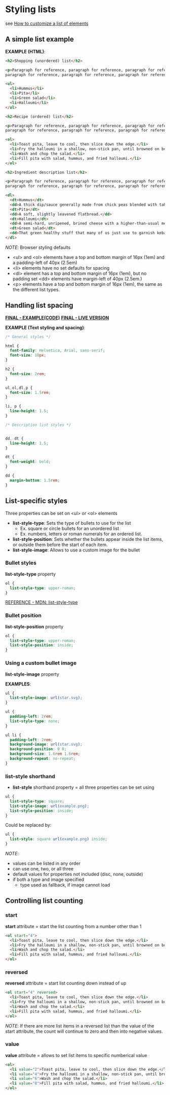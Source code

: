 # Styling lists

see [How to customize a list of elements](https://developer.mozilla.org/en-US/docs/Learn/CSS/Styling_text/Styling_lists)

## A simple list example

**EXAMPLE (HTML)**:

```html
<h2>Shopping (unordered) list</h2>

<p>Paragraph for reference, paragraph for reference, paragraph for reference,
paragraph for reference, paragraph for reference, paragraph for reference.</p>

<ul>
  <li>Hummus</li>
  <li>Pita</li>
  <li>Green salad</li>
  <li>Halloumi</li>
</ul>

<h2>Recipe (ordered) list</h2>

<p>Paragraph for reference, paragraph for reference, paragraph for reference,
paragraph for reference, paragraph for reference, paragraph for reference.</p>

<ol>
  <li>Toast pita, leave to cool, then slice down the edge.</li>
  <li>Fry the halloumi in a shallow, non-stick pan, until browned on both sides.</li>
  <li>Wash and chop the salad.</li>
  <li>Fill pita with salad, hummus, and fried halloumi.</li>
</ol>

<h2>Ingredient description list</h2>

<p>Paragraph for reference, paragraph for reference, paragraph for reference,
paragraph for reference, paragraph for reference, paragraph for reference.</p>

<dl>
  <dt>Hummus</dt>
  <dd>A thick dip/sauce generally made from chick peas blended with tahini, lemon juice, salt, garlic, and other ingredients.</dd>
  <dt>Pita</dt>
  <dd>A soft, slightly leavened flatbread.</dd>
  <dt>Halloumi</dt>
  <dd>A semi-hard, unripened, brined cheese with a higher-than-usual melting point, usually made from goat/sheep milk.</dd>
  <dt>Green salad</dt>
  <dd>That green healthy stuff that many of us just use to garnish kebabs.</dd>
</dl>
```

*NOTE*: Browser styling defaults

- &lt;ul&gt; and &lt;ol&gt; elements have a top and bottom margin of 16px (1em) and a padding-left of 40px (2.5em)
- &lt;li&gt; elements have no set defaults for spacing
- &lt;dl&gt; element has a top and bottom margin of 16px (1em), but no padding set
&lt;dd&gt; elements have margin-left of 40px (2.5em.)
- &lt;p&gt; elements have a top and bottom margin of 16px (1em), the same as the different list types.

## Handling list spacing

**[FINAL - EXAMPLE(CODE)](https://github.com/mdn/learning-area/blob/master/css/styling-text/styling-lists/index.html)**
**[FINAL - LIVE VERSION](https://mdn.github.io/learning-area/css/styling-text/styling-lists/)**

**EXAMPLE (Text styling and spacing)**:

```css
/* General styles */

html {
  font-family: Helvetica, Arial, sans-serif;
  font-size: 10px;
}

h2 {
  font-size: 2rem;
}

ul,ol,dl,p {
  font-size: 1.5rem;
}

li, p {
  line-height: 1.5;
}

/* Description list styles */


dd, dt {
  line-height: 1.5;
}

dt {
  font-weight: bold;
}

dd {
  margin-bottom: 1.5rem;
}
```

## List-specific styles

Three properties can be set on &lt;ul&gt; or &lt;ol&gt; elements

- **list-style-type**: Sets the type of bullets to use for the list
  - Ex. square or circle bullets for an unordered list
  - Ex. numbers, letters or roman numerals for an ordered list.
- **list-style-position**: Sets whether the bullets appear inside the list items, or outside them before the start of each item.
- **list-style-image**: Allows to use a custom image for the bullet

### Bullet styles

**list-style-type** property

```css
ol {
  list-style-type: upper-roman;
}
```

[REFERENCE - MDN: list-style-type](https://developer.mozilla.org/en-US/docs/Web/CSS/list-style-type)

### Bullet position

**list-style-position** property

```css
ol {
  list-style-type: upper-roman;
  list-style-position: inside;
}
```

### Using a custom bullet image

**list-style-image** property

**EXAMPLES**:

```css
ul {
  list-style-image: url(star.svg);
}
```

```css
ul {
  padding-left: 2rem;
  list-style-type: none;
}

ul li {
  padding-left: 2rem;
  background-image: url(star.svg);
  background-position: 0 0;
  background-size: 1.6rem 1.6rem;
  background-repeat: no-repeat;
}
```

### list-style shorthand

- **list-style** shorthand property = all three properties can be set using

```css
ul {
  list-style-type: square;
  list-style-image: url(example.png);
  list-style-position: inside;
}
```

Could be replaced by:

```css
ul {
  list-style: square url(example.png) inside;
}
```

*NOTE*:

- values can be listed in any order
- can use one, two, or all three
- default values for properties not included (disc, none, outside)
- if both a type and image specified
  - type used as fallback, if image cannot load

## Controlling list counting

### start

**start** attribute = start the list counting from a number other than 1

```html
<ol start="4">
  <li>Toast pita, leave to cool, then slice down the edge.</li>
  <li>Fry the halloumi in a shallow, non-stick pan, until browned on both sides.</li>
  <li>Wash and chop the salad.</li>
  <li>Fill pita with salad, hummus, and fried halloumi.</li>
</ol>
```

### reversed

**reversed** attribute = start list counting down instead of up

```html
<ol start="4" reversed>
  <li>Toast pita, leave to cool, then slice down the edge.</li>
  <li>Fry the halloumi in a shallow, non-stick pan, until browned on both sides.</li>
  <li>Wash and chop the salad.</li>
  <li>Fill pita with salad, hummus, and fried halloumi.</li>
</ol>
```

*NOTE*: If there are more list items in a reversed list than the value of the start attribute, the count will continue to zero and then into negative values.

### value

**value** attribute = allows to set list items to specific numberical value

```html
<ol>
  <li value="2">Toast pita, leave to cool, then slice down the edge.</li>
  <li value="4">Fry the halloumi in a shallow, non-stick pan, until browned on both sides.</li>
  <li value="6">Wash and chop the salad.</li>
  <li value="8">Fill pita with salad, hummus, and fried halloumi.</li>
</ol>
```